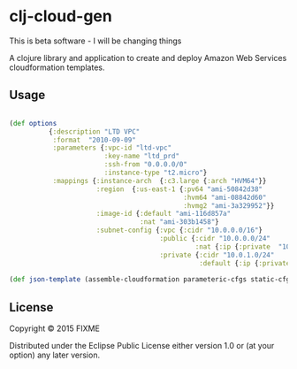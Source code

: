 # clj-cloud-gen

This is beta software - I will be changing things

A clojure library and application to create and deploy Amazon Web Services cloudformation templates.

## Usage
```clojure

(def options
          {:description "LTD VPC"
           :format  "2010-09-09"
           :parameters {:vpc-id "ltd-vpc"
                        :key-name "ltd_prd"
                        :ssh-from "0.0.0.0/0"
                        :instance-type "t2.micro"}
           :mappings {:instance-arch  {:c3.large {:arch "HVM64"}}
                      :region  {:us-east-1 {:pv64 "ami-50842d38"
                                            :hvm64 "ami-08842d60"
                                            :hvmg2 "ami-3a329952"}}
                      :image-id {:default "ami-116d857a"
                                 :nat "ami-303b1458"}
                      :subnet-config {:vpc {:cidr "10.0.0.0/16"}
                                      :public {:cidr "10.0.0.0/24"
                                               :nat {:ip {:private  "10.0.0.2"}}}
                                      :private {:cidr "10.0.1.0/24"
                                                :default {:ip {:private "10.0.1.3"}}}}}})
                                                
(def json-template (assemble-cloudformation parameteric-cfgs static-cfgs test-cfgs))                                                
```

## License

Copyright © 2015 FIXME

Distributed under the Eclipse Public License either version 1.0 or (at
your option) any later version.
